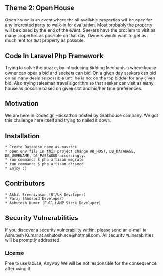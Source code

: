 ## Theme 2: Open House

Open house is an event where the all available properties will be open for any interested party to walk-in for evaluation. Most probably the property will be closed by the end of the event. Seekers have the problem to visit as many properties as possible on that day. Owners would want to get as much rent for that property as possible.

## Code In Laravel Php Framework
Trying to solve the puzzle, by introducing Bidding Mechanism where house owner can open a bid and seekers can bid.
On a given day seekers can bid on as many deals as possible until he is not on the top bidder for any given bid.
 Also trying salesman travel algorithm so that seeker can visit as many house as possible based on given slot and his/her time preferences.

## Motivation

We are here in Codesign Hackathon hosted by Grabhouse company. We got this challenge here itself and trying to nailed it down.

## Installation
    * Create Database name as mavrick
    * open env file in this project change DB_HOST, DB_DATABASE, DB_USERNAME, DB_PASSWORD accordingly.
    * run command: $ php artisan migrate
    * run command: $ php artisan db:seed
    * Enjoy :)

## Contributors
    * Akhil Sreenivasan (UI/UX Developer)
    * Faraj (Android Developer)
    * Ashutosh Kumar (Full LAMP Stack Developer)

## Security Vulnerabilities

If you discover a security vulnerability within, please send an e-mail to Ashutosh Kumar at ashutosh.sce@hotmail.com. All security vulnerabilities will be promptly addressed.

### License

Free to use/abuse, Anyway We will be not responsible for the consequence after using it.

